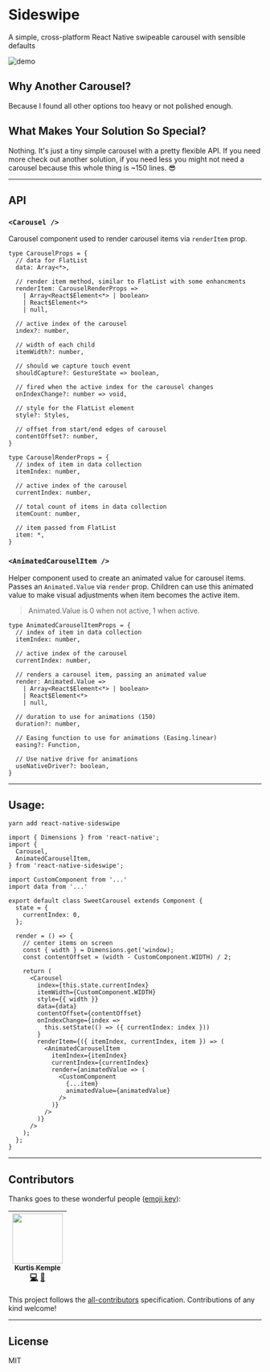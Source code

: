 # Sideswipe
A simple, cross-platform React Native swipeable carousel with sensible defaults

![demo](./example-assets/sideswipe-example.gif)

## Why Another Carousel?
Because I found all other options too heavy or not polished enough.

## What Makes Your Solution So Special?
Nothing. It's just a tiny simple carousel with a pretty flexible API. If you need more check out another solution, if you need less you might not need a carousel because this whole thing is ~150 lines. 😎

___

## API

### `<Carousel />`
Carousel component used to render carousel items via `renderItem` prop.

```
type CarouselProps = {
  // data for FlatList
  data: Array<*>,

  // render item method, similar to FlatList with some enhancments
  renderItem: CarouselRenderProps =>
    | Array<React$Element<*> | boolean>
    | React$Element<*>
    | null,

  // active index of the carousel
  index?: number,

  // width of each child
  itemWidth?: number,

  // should we capture touch event
  shouldCapture?: GestureState => boolean,

  // fired when the active index for the carousel changes
  onIndexChange?: number => void,

  // style for the FlatList element
  style?: Styles,

  // offset from start/end edges of carousel
  contentOffset?: number,
}
```

```
type CarouselRenderProps = {
  // index of item in data collection
  itemIndex: number,

  // active index of the carousel
  currentIndex: number,

  // total count of items in data collection
  itemCount: number,

  // item passed from FlatList
  item: *,
}

```

### `<AnimatedCarouselItem />`
Helper component used to create an animated value for carousel items. Passes an `Animated.Value` via `render` prop. Children can use this animated value to make visual adjustments when item becomes the active item.

> Animated.Value is 0 when not active, 1 when active.

```
type AnimatedCarouselItemProps = {
  // index of item in data collection
  itemIndex: number,

  // active index of the carousel
  currentIndex: number,

  // renders a carousel item, passing an animated value
  render: Animated.Value =>
    | Array<React$Element<*> | boolean>
    | React$Element<*>
    | null,

  // duration to use for animations (150)
  duration?: number,

  // Easing function to use for animations (Easing.linear)
  easing?: Function,

  // Use native drive for animations
  useNativeDriver?: boolean,
}
```

___

## Usage:

```
yarn add react-native-sideswipe
```

```
import { Dimensions } from 'react-native';
import {
  Carousel,
  AnimatedCarouselItem,
} from 'react-native-sideswipe';

import CustomComponent from '...'
import data from '...'

export default class SweetCarousel extends Component {
  state = {
    currentIndex: 0,
  };

  render = () => {
    // center items on screen
    const { width } = Dimensions.get('window);
    const contentOffset = (width - CustomComponent.WIDTH) / 2;

    return (
      <Carousel
        index={this.state.currentIndex}
        itemWidth={CustomComponent.WIDTH}
        style={{ width }}
        data={data}
        contentOffset={contentOffset}
        onIndexChange={index =>
          this.setState(() => ({ currentIndex: index }))
        }
        renderItem={({ itemIndex, currentIndex, item }) => (
          <AnimatedCarouselItem
            itemIndex={itemIndex}
            currentIndex={currentIndex}
            render={animatedValue => (
              <CustomComponent
                {...item}
                animatedValue={animatedValue}
              />
            )}
          />
        )}
      />
    );
  };
}
```

___

## Contributors

Thanks goes to these wonderful people ([emoji key](https://github.com/kentcdodds/all-contributors#emoji-key)):

<!-- ALL-CONTRIBUTORS-LIST:START - Do not remove or modify this section -->
<!-- prettier-ignore -->
| [<img src="https://avatars3.githubusercontent.com/u/3629876?v=4" width="100px;"/><br /><sub><b>Kurtis Kemple</b></sub>](https://twitter.com/kurtiskemple)<br />[💻](https://github.com/kkemple/react-native-sideswipe/commits?author=kkemple "Code") [📖](https://github.com/kkemple/react-native-sideswipe/commits?author=kkemple "Documentation") |
| :---: |
<!-- ALL-CONTRIBUTORS-LIST:END -->

This project follows the [all-contributors](https://github.com/kentcdodds/all-contributors) specification. Contributions of any kind welcome!

___

## License
MIT